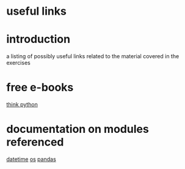 useful links
===
# introduction
a listing of possibly useful links related to the material covered in the exercises

# free e-books
[think python](https://greenteapress.com/thinkpython2/thinkpython2.pdf)

# documentation on modules referenced
[datetime](https://docs.python.org/3/library/datetime.html)
[os](https://docs.python.org/3/library/os.html)
[pandas](https://pandas.pydata.org/pandas-docs/stable/)